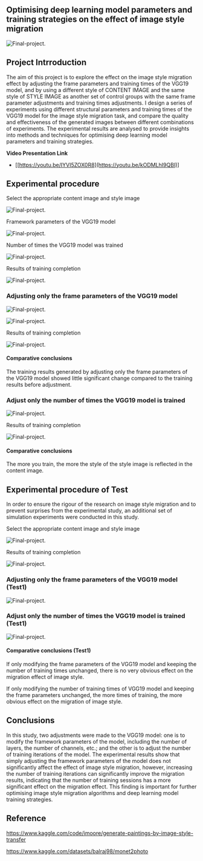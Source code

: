 ## Optimising deep learning model parameters and training strategies on the effect of image style migration

![Final-project](https://github.com/shames9/Coding3-resub/blob/main/Experimental%20data%20and%20screenshots%20of%20results/0001.png).

## Project Intrroduction
The aim of this project is to explore the effect on the image style migration effect by adjusting the frame parameters and training times of the VGG19 model, and by using a different style of CONTENT IMAGE and the same style of STYLE IMAGE as another set of control groups with the same frame parameter adjustments and training times adjustments. I design a series of experiments using different structural parameters and training times of the VGG19 model for the image style migration task, and compare the quality and effectiveness of the generated images between different combinations of experiments. The experimental results are analysed to provide insights into methods and techniques for optimising deep learning model parameters and training strategies.

**Video Presentation Link**
- [[https://youtu.be/IYVI5ZOX0R8](https://youtu.be/kODMLhI9QBI)]

## Experimental procedure
Select the appropriate content image and style image

![Final-project](https://github.com/shames9/Coding3-resub/blob/main/Experimental%20data%20and%20screenshots%20of%20results/1.png).

Framework parameters of the VGG19 model

![Final-project](https://github.com/shames9/Coding3-resub/blob/main/Experimental%20data%20and%20screenshots%20of%20results/001.png).

Number of times the VGG19 model was trained

![Final-project](https://github.com/shames9/Coding3-resub/blob/main/Experimental%20data%20and%20screenshots%20of%20results/01.png).

Results of training completion

![Final-project](https://github.com/shames9/Coding3-resub/blob/main/Experimental%20data%20and%20screenshots%20of%20results/0001.png).

### Adjusting only the frame parameters of the VGG19 model

![Final-project](https://github.com/shames9/Coding3-resub/blob/main/Experimental%20data%20and%20screenshots%20of%20results/02.png).

![Final-project](https://github.com/shames9/Coding3-resub/blob/main/Experimental%20data%20and%20screenshots%20of%20results/002.png).

Results of training completion

![Final-project](https://github.com/shames9/Coding3-resub/blob/main/Experimental%20data%20and%20screenshots%20of%20results/0002.png).

#### Comparative conclusions
The training results generated by adjusting only the frame parameters of the VGG19 model showed little significant change compared to the training results before adjustment.

### Adjust only the number of times the VGG19 model is trained

![Final-project](https://github.com/shames9/Coding3-resub/blob/main/Experimental%20data%20and%20screenshots%20of%20results/03.png).

Results of training completion

![Final-project](https://github.com/shames9/Coding3-resub/blob/main/Experimental%20data%20and%20screenshots%20of%20results/3.png).

#### Comparative conclusions
The more you train, the more the style of the style image is reflected in the content image.

## Experimental procedure of Test
In order to ensure the rigour of the research on image style migration and to prevent surprises from the experimental study, an additional set of simulation experiments were conducted in this study.

Select the appropriate content image and style image

![Final-project](https://github.com/shames9/Coding3-resub/blob/main/Experimental%20data%20and%20screenshots%20of%20results/11.png).

Results of training completion

![Final-project](https://github.com/shames9/Coding3-resub/blob/main/Experimental%20data%20and%20screenshots%20of%20results/111.png).

### Adjusting only the frame parameters of the VGG19 model (Test1)

![Final-project](https://github.com/shames9/Coding3-resub/blob/main/Experimental%20data%20and%20screenshots%20of%20results/112.png).

### Adjust only the number of times the VGG19 model is trained (Test1)

![Final-project](https://github.com/shames9/Coding3-resub/blob/main/Experimental%20data%20and%20screenshots%20of%20results/113.png).

#### Comparative conclusions (Test1)
If only modifying the frame parameters of the VGG19 model and keeping the number of training times unchanged, there is no very obvious effect on the migration effect of image style.

If only modifying the number of training times of VGG19 model and keeping the frame parameters unchanged, the more times of training, the more obvious effect on the migration of image style.

## Conclusions

In this study, two adjustments were made to the VGG19 model: one is to modify the framework parameters of the model, including the number of layers, the number of channels, etc.; and the other is to adjust the number of training iterations of the model. The experimental results show that simply adjusting the framework parameters of the model does not significantly affect the effect of image style migration, however, increasing the number of training iterations can significantly improve the migration results, indicating that the number of training sessions has a more significant effect on the migration effect. This finding is important for further optimising image style migration algorithms and deep learning model training strategies.

## Reference

https://www.kaggle.com/code/imoore/generate-paintings-by-image-style-transfer

https://www.kaggle.com/datasets/balraj98/monet2photo
